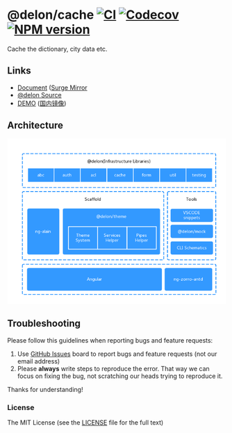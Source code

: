 # @delon/cache [![CI](https://github.com/ng-alain/delon/actions/workflows/ci.yml/badge.svg)](https://github.com/ng-alain/delon/actions/workflows/ci.yml) [![Codecov](https://img.shields.io/codecov/c/github/ng-alain/delon.svg?style=flat-square)](https://codecov.io/gh/ng-alain/delon) [![NPM version](https://img.shields.io/npm/v/@delon/cache.svg?style=flat-square)](https://www.npmjs.com/package/@delon/cache)

Cache the dictionary, city data etc.

## Links

+ [Document](https://ng-alain.com/cache) ([Surge Mirror](https://ng-alain-doc.surge.sh/cache)
+ [@delon Source](https://github.com/ng-alain/delon)
+ [DEMO](https://ng-alain.surge.sh) ([国内镜像](https://ng-alain.gitee.io/))

## Architecture

![Architecture](https://raw.githubusercontent.com/ng-alain/delon/master/_screenshot/architecture.png)

## Troubleshooting

Please follow this guidelines when reporting bugs and feature requests:

1. Use [GitHub Issues](https://github.com/ng-alain/delon/issues) board to report bugs and feature requests (not our email address)
2. Please **always** write steps to reproduce the error. That way we can focus on fixing the bug, not scratching our heads trying to reproduce it.

Thanks for understanding!

### License

The MIT License (see the [LICENSE](https://github.com/ng-alain/delon/blob/master/LICENSE) file for the full text)
